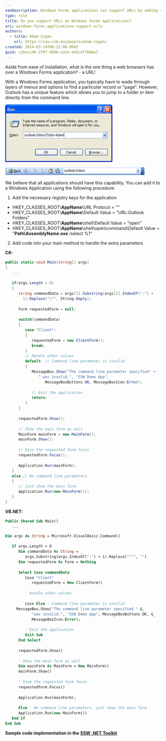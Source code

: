 ```yaml
---
seoDescription: Windows Forms applications can support URLs by adding registry keys and handling extra parameters in the main method. This allows users to jump directly to a specific record or "page" using a URL.
type: rule
title: Do you support URLs on Windows Forms applications?
uri: windows-forms-applications-support-urls
authors:
  - title: Adam Cogan
    url: https://ssw.com.au/people/adam-cogan/
created: 2014-03-14T00:22:00.000Z
guid: c2becc48-279f-4896-a31e-e43c4f7686a7
---
```


Aside from ease of installation, what is the one thing a web browsers has over a Windows Forms application? - a URL!

With a Windows Forms application, you typically have to wade through layers of menus and options to find a particular record or "page". However, Outlook has a unique feature which allows you to jump to a folder or item directly from the command line.

<!--endintro-->

![Figure: Outlook can automatically jump to a specified folder or item from a command line](runshortcut.gif)

![Figure: Outlook address bar (Web toolbar) shows you the URL for every folder](outlookaddressbar.gif)

We believe that all applications should have this capability. You can add it to a Windows Application using the following procedure:

1. Add the necessary registry keys for the application

- HKEY_CLASSES_ROOT\\**AppName**\URL Protocol = ""
- HKEY_CLASSES_ROOT\\**AppName**\Default Value = "URL:Outlook Folders"
- HKEY_CLASSES_ROOT\\**AppName**\shell\Default Value = "open"
- HKEY_CLASSES_ROOT\\**AppName**\shell\open\command\Default Value = "**Path\AssemblyName.exe** /select %1"

2. Add code into your main method to handle the extra parameters

**C#:**

```cs
public static void Main(string[] args)
{
   ...

   if(args.Length > 0)
   {
      string commandData = args[1].Substring(args[1].IndexOf(":") +
        1).Replace("\"", String.Empty);

      Form requestedForm = null;

      switch(commandData)
      {
         case "Client":
         {
            requestedForm = new ClientForm();
            break;
         }
         // Handle other values
         default: // Command line parameter is invalid
         {
            MessageBox.Show("The command line parameter specified" +
               " was invalid.", "SSW Demo App",
                  MessageBoxButtons.OK, MessageBoxIcon.Error);

            // Exit the application
            return;
         }
      }

      requestedForm.Show();

      // Show the main form as well
      MainForm mainForm = new MainForm();
      mainForm.Show();

      // Give the requested form focus
      requestedForm.Focus();

      Application.Run(mainForm);
   }
   else // No command line parameters
   {
      // Just show the main form
      Application.Run(new MainForm());
   }
}
```

**VB.NET:**

```vb
Public Shared Sub Main()
   ...
```

```vb
Dim args As String = Microsoft.VisualBasic.Command()

   If args.Length > 0
      Dim commandData As String = _
         args.Substring(args.IndexOf(":") + 1).Replace("""", "")
      Dim requestedForm As Form = Nothing

      Select Case commandData
         Case "Client"
            requestedForm = New ClientForm()

         ' Handle other values

         Case Else ' Command line parameter is invalid
	 MessageBox.Show("The command line parameter specified " &_
            "was invalid.", "SSW Demo App", MessageBoxButtons.OK, &_
            MessageBoxIcon.Error);

         ' Exit the application
         Exit Sub
      End Select

      requestedForm.Show()

      ' Show the main form as well
      Dim mainForm As MainForm = New MainForm()
      mainForm.Show()

      ' Give the requested form focus
      requestedForm.Focus()

      Application.Run(mainForm);

      Else ' No command line parameters, just show the main form
      Application.Run(new MainForm())
   End If
End Sub
```

**Sample code implementation in the [SSW .NET Toolkit](https://ssw.com.au/ssw/NETToolkit)**
